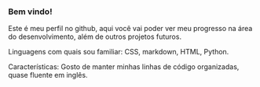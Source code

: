 ### Bem vindo!

Este é meu perfil no github, aqui você vai poder ver meu progresso na área do desenvolvimento, além de outros projetos futuros.

Linguagens com quais sou familiar: CSS, markdown, HTML, Python.

Características: Gosto de manter minhas linhas de código organizadas, quase fluente em inglês.
